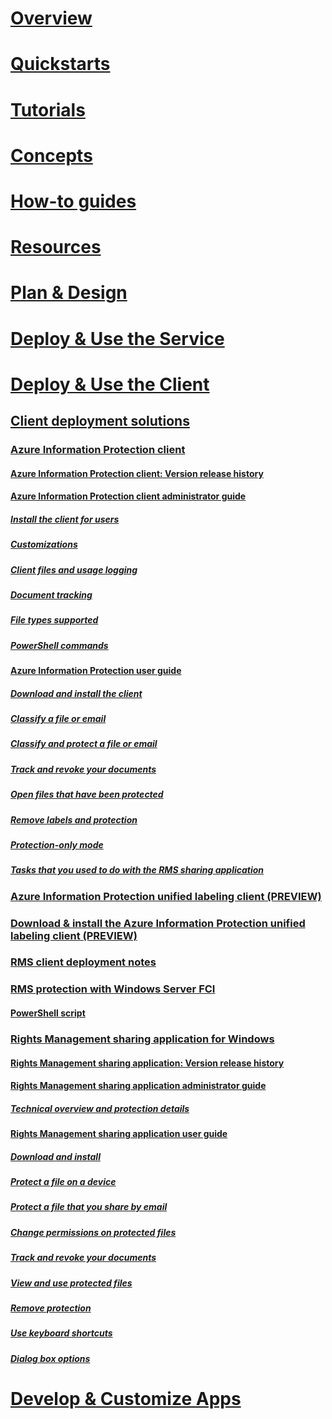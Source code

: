 # [Overview](/azure/information-protection/what-is-information-protection)
# [Quickstarts](./quickstart-viewpolicy)
# [Tutorials](./infoprotect-quick-start-tutorial.md)
# [Concepts](./overview-policy.md)
# [How-to guides](./how-to-guides.md)
# [Resources](./faqs.md)
# [Plan & Design](/azure/information-protection/deployment-roadmap)
# [Deploy & Use the Service](/azure/information-protection/activate-service)
# [Deploy & Use the Client](use-client.md)
## [Client deployment solutions](use-client.md)
### [Azure Information Protection client](aip-client.md)
#### [Azure Information Protection client: Version release history](client-version-release-history.md)
#### [Azure Information Protection client administrator guide](client-admin-guide.md)
##### [Install the client for users](client-admin-guide-install.md)
##### [Customizations](client-admin-guide-customizations.md)
##### [Client files and usage logging](client-admin-guide-files-and-logging.md)
##### [Document tracking](client-admin-guide-document-tracking.md)
##### [File types supported](client-admin-guide-file-types.md)
##### [PowerShell commands](client-admin-guide-powershell.md)
#### [Azure Information Protection user guide](client-user-guide.md)
##### [Download and install the client](install-client-app.md)
##### [Classify a file or email](client-classify.md)
##### [Classify and protect a file or email](client-classify-protect.md)
##### [Track and revoke your documents](client-track-revoke.md)
##### [Open files that have been protected](client-view-use-files.md)
##### [Remove labels and protection](client-remove-label-protection.md)
##### [Protection-only mode](client-protection-only-mode.md)
##### [Tasks that you used to do with the RMS sharing application](upgrade-client-app.md)
### [Azure Information Protection unified labeling client (PREVIEW)](unifiedlabelingclient-version-release-history.md)
### [Download & install the Azure Information Protection unified labeling client (PREVIEW)](install-unifiedlabelingclient-app.md)
### [RMS client deployment notes](client-deployment-notes.md)
### [RMS protection with Windows Server FCI](configure-fci.md)
#### [PowerShell script](fci-script.md)
### [Rights Management sharing application for Windows](sharing-app-windows.md)
#### [Rights Management sharing application: Version release history](sharing-app-version-release-history.md)
#### [Rights Management sharing application administrator guide](sharing-app-admin-guide.md)
##### [Technical overview and protection details](sharing-app-admin-guide-technical.md)
#### [Rights Management sharing application user guide](sharing-app-user-guide.md)
##### [Download and install](install-sharing-app.md)
##### [Protect a file on a device](sharing-app-protect-in-place.md)
##### [Protect a file that you share by email](sharing-app-protect-by-email.md)
##### [Change permissions on protected files](sharing-app-reprotect-files.md)
##### [Track and revoke your documents](sharing-app-track-revoke.md)
##### [View and use protected files](sharing-app-view-use-files.md)
##### [Remove protection](sharing-app-remove-protection.md)
##### [Use keyboard shortcuts](sharing-app-keyboard-shortcuts.md)
##### [Dialog box options](sharing-app-dialog-box.md)
# [Develop & Customize Apps](/azure/information-protection/develop/developers-guide)
